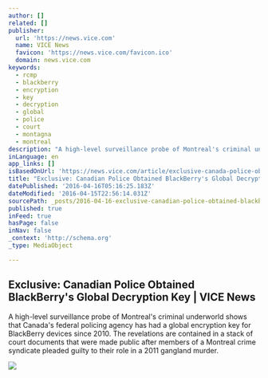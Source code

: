 ```yaml
---
author: []
related: []
publisher:
  url: 'https://news.vice.com'
  name: VICE News
  favicon: 'https://news.vice.com/favicon.ico'
  domain: news.vice.com
keywords:
  - rcmp
  - blackberry
  - encryption
  - key
  - decryption
  - global
  - police
  - court
  - montagna
  - montreal
description: "A high-level surveillance probe of Montreal's criminal underworld shows that Canada's federal policing agency has had a global encryption key for BlackBerry devices since 2010. The revelations are contained in a stack of court documents that were made public after members of a Montreal crime syndicate pleaded guilty to their role in a 2011 gangland murder."
inLanguage: en
app_links: []
isBasedOnUrl: 'https://news.vice.com/article/exclusive-canada-police-obtained-blackberrys-global-decryption-key-how?utm_content=bufferdf2f6&utm_medium=social&utm_source=twitter.com&utm_campaign=buffer'
title: "Exclusive: Canadian Police Obtained BlackBerry's Global Decryption Key | VICE News"
datePublished: '2016-04-16T05:16:25.183Z'
dateModified: '2016-04-15T22:56:14.031Z'
sourcePath: _posts/2016-04-16-exclusive-canadian-police-obtained-blackberrys-global-decr.md
published: true
inFeed: true
hasPage: false
inNav: false
_context: 'http://schema.org'
_type: MediaObject

---
```

<article style=""><h1>Exclusive: Canadian Police Obtained BlackBerry's Global Decryption Key | VICE News</h1><p>A high-level surveillance probe of Montreal's criminal underworld shows that Canada's federal policing agency has had a global encryption key for BlackBerry devices since 2010. The revelations are contained in a stack of court documents that were made public after members of a Montreal crime syndicate pleaded guilty to their role in a 2011 gangland murder.</p><img src="https://news-images.vice.com/images/articles/meta/2016/04/13/untitled-article-1460585819.jpg?crop=0.6803118908382066xw:1xh;0.10136452241715399xw,0xh" /></article>